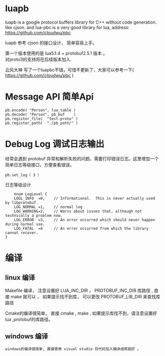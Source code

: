 # luapb
luapb is a google protocol buffers library for C++ without code generation.  like cjson. 
and lua-pbc is a very good library for lua, address: https://github.com/cloudwu/pbc

luapb  参考 cjson 的接口设计， 简单容易上手。

第一个版本使用的是 lua5.1.4 + protobuf2.5.1 版本 。  
对proto3的支持将在后续版本加入. 
	
云风大神 写了一个luapbc不错，可惜不更新了，大家可以参考一下( https://github.com/cloudwu/pbc )

# Message API 简单Api 
	 
	pb.encode( "Person", lua_table )         
	pb.decode( "Person", pb_buf    )
	pb.register_file(  "test.proto" )
	pb.register_path(  "./pb_path/" )
  
# Debug Log 调试日志输出 
  经常会遇到 protobuf 异常和解析失败的问题，需要打印错误日志。这里增加一个简单日志等级接口，方便查看错误。 
  
	pb.set_log（ 3 ）
  
  日志等级设计
  
        enum LogLevel {
		LOGL_INFO  =0,    // Informational.  This is never actually used by libprotobuf.
		LOG_NORMAL =1,    // normal log 
		LOG_WARNING=2,    // Warns about issues that, although not technically a problem now.
		LOG_ERROR  =3,    // An error occurred which should never happen during normal use.
		LOG_FATAL  =4     // An error occurred from which the library cannot recover.  
	}
	
# 编译 
  ## linux 编译 
   Makefile 编译， 注意设置好 LUA_INC_DIR ， PROTOBUF_INC_DIR 库路径 ,  直接 make 就可以 ，
   如果提示找不到库， 可以更改 PROTOBUF_LIB_DIR  来查找库路径 
  
   Cmake的编译很简单， 直接 cmake , make ,  如果提示库找不到，请注意设置好 lua ,protobuf的库路径。 
  ##  windows 编译  
    windows的编译很简单, 直接使用 visual studio 将代码加入编译成库就好 。  
  
  
